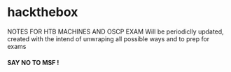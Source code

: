 # hackthebox
NOTES FOR HTB MACHINES AND OSCP EXAM
Will be periodiclly updated, created with the intend of unwraping all possible ways and to prep for exams<br />
#### SAY NO TO MSF !
